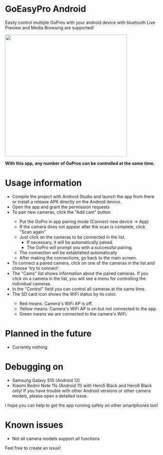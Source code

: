 # GoEasyPro Android
Easily control multiple GoPros with your android device with bluetooth
Live Preview and Media Browsing are supported!

<img src="https://raw.githubusercontent.com/sepp89117/GoEasyPro_Android/master/preview.jpg" width="400px">

<b>With this app, any number of GoPros can be controlled at the same time.</b>

# Usage information
<ul>
  <li>Compile the project with Android Studio and launch the app from there or install a release APK directly on the Android device.</li>
  <li>Open the app and grant the permission requests</li>
  <li>To pair new cameras, click the "Add cam" button</li>
  <ul>
    <li>Put the GoPro in app pairing mode (Connect new device -> App)</li>
    <li>If the camera does not appear after the scan is complete, click "Scan again"</li>
    <li>Just click on the cameras to be connected in the list. 
    <ul>
      <li>If necessary, it will be automatically paired.</li>
      <li>The GoPro will prompt you with a successful pairing.</li>
    </ul>
    <li>The connection will be established automatically</li>
    <li>After making the connections, go back to the main screen.</li>
  </ul>
  <li>To connect a paired camera, click on one of the cameras in the list and choose 'try to connect'.</li>
  <li>The "Cams" list shows information about the paired cameras. If you click on a camera in the list, you will see a menu for controlling the individual cameras.</li>
  <li>In the "Control" field you can control all cameras at the same time.</li>
  
  <li>The SD card icon shows the WiFi status by its color.</li>
    <ul>
      <li>Red means: Camera's WiFi AP is off.</li>
      <li>Yellow means: Camera's WiFi AP is on but not connected to the app.</li>
      <li>Green means we are connected to the camera's WiFi.</li>
    </ul>
</ul>

# Planned in the future
- Currently nothing

# Debugging on
- Samsung Galaxy S10 (Android 12)
- Xiaomi Redmi Note 11s (Android 11)
with Hero5 Black and Hero8 Black only!
If you have trouble with other Android versions or other camera models, please open a detailed issue.

I hope you can help to get the app running safely on other smartphones too!

# Known issues
- Not all camera models support all functions

Feel free to create an issue!

